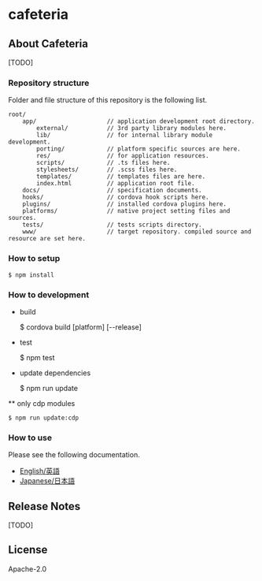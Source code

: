 ﻿# cafeteria

## About Cafeteria

[TODO]


### Repository structure

Folder and file structure of this repository is the following list.

    root/
        app/                    // application development root directory.
            external/           // 3rd party library modules here.
            lib/                // for internal library module development.
            porting/            // platform specific sources are here.
            res/                // for application resources.
            scripts/            // .ts files here.
            stylesheets/        // .scss files here.
            templates/          // templates files are here.
            index.html          // application root file.
        docs/                   // specification documents.
        hooks/                  // cordova hook scripts here.
        plugins/                // installed cordova plugins here.
        platforms/              // native project setting files and sources.
        tests/                  // tests scripts directory.
        www/                    // target repository. compiled source and resource are set here.


### How to setup

    $ npm install

### How to development

* build

    $ cordova build [platform] [--release]

* test

    $ npm test

* update dependencies

    $ npm run update

** only cdp modules

    $ npm run update:cdp


### How to use

Please see the following documentation.

- [English/英語](docs/en)
- [Japanese/日本語](docs/ja)

## Release Notes

[TODO]

## License

Apache-2.0
